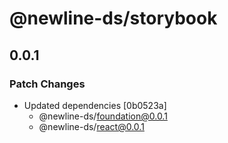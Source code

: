 # @newline-ds/storybook

## 0.0.1

### Patch Changes

- Updated dependencies [0b0523a]
  - @newline-ds/foundation@0.0.1
  - @newline-ds/react@0.0.1
